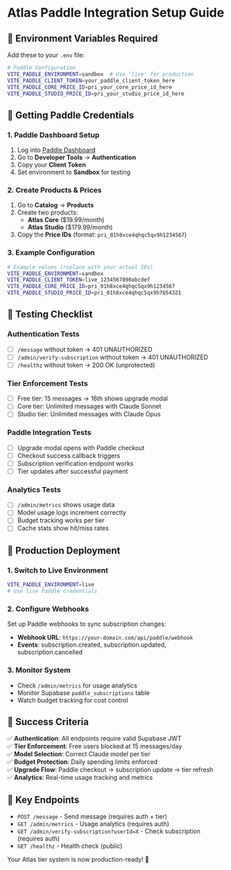 # Atlas Paddle Integration Setup Guide

## 🔧 Environment Variables Required

Add these to your `.env` file:

```bash
# Paddle Configuration
VITE_PADDLE_ENVIRONMENT=sandbox  # Use 'live' for production
VITE_PADDLE_CLIENT_TOKEN=your_paddle_client_token_here
VITE_PADDLE_CORE_PRICE_ID=pri_your_core_price_id_here
VITE_PADDLE_STUDIO_PRICE_ID=pri_your_studio_price_id_here
```

## 🏪 Getting Paddle Credentials

### 1. Paddle Dashboard Setup
1. Log into [Paddle Dashboard](https://vendors.paddle.com/)
2. Go to **Developer Tools** → **Authentication**
3. Copy your **Client Token**
4. Set environment to **Sandbox** for testing

### 2. Create Products & Prices
1. Go to **Catalog** → **Products**
2. Create two products:
   - **Atlas Core** ($19.99/month)
   - **Atlas Studio** ($179.99/month)
3. Copy the **Price IDs** (format: `pri_01h8xce4qhqc5qx9h1234567`)

### 3. Example Configuration
```bash
# Example values (replace with your actual IDs)
VITE_PADDLE_ENVIRONMENT=sandbox
VITE_PADDLE_CLIENT_TOKEN=live_1234567890abcdef
VITE_PADDLE_CORE_PRICE_ID=pri_01h8xce4qhqc5qx9h1234567
VITE_PADDLE_STUDIO_PRICE_ID=pri_01h8xce4qhqc5qx9h7654321
```

## 🧪 Testing Checklist

### Authentication Tests
- [ ] `/message` without token → 401 UNAUTHORIZED
- [ ] `/admin/verify-subscription` without token → 401 UNAUTHORIZED  
- [ ] `/healthz` without token → 200 OK (unprotected)

### Tier Enforcement Tests
- [ ] Free tier: 15 messages → 16th shows upgrade modal
- [ ] Core tier: Unlimited messages with Claude Sonnet
- [ ] Studio tier: Unlimited messages with Claude Opus

### Paddle Integration Tests
- [ ] Upgrade modal opens with Paddle checkout
- [ ] Checkout success callback triggers
- [ ] Subscription verification endpoint works
- [ ] Tier updates after successful payment

### Analytics Tests
- [ ] `/admin/metrics` shows usage data
- [ ] Model usage logs increment correctly
- [ ] Budget tracking works per tier
- [ ] Cache stats show hit/miss rates

## 🚀 Production Deployment

### 1. Switch to Live Environment
```bash
VITE_PADDLE_ENVIRONMENT=live
# Use live Paddle credentials
```

### 2. Configure Webhooks
Set up Paddle webhooks to sync subscription changes:
- **Webhook URL**: `https://your-domain.com/api/paddle/webhook`
- **Events**: subscription.created, subscription.updated, subscription.cancelled

### 3. Monitor System
- Check `/admin/metrics` for usage analytics
- Monitor Supabase `paddle_subscriptions` table
- Watch budget tracking for cost control

## 🎯 Success Criteria

✅ **Authentication**: All endpoints require valid Supabase JWT  
✅ **Tier Enforcement**: Free users blocked at 15 messages/day  
✅ **Model Selection**: Correct Claude model per tier  
✅ **Budget Protection**: Daily spending limits enforced  
✅ **Upgrade Flow**: Paddle checkout → subscription update → tier refresh  
✅ **Analytics**: Real-time usage tracking and metrics  

## 🔗 Key Endpoints

- `POST /message` - Send message (requires auth + tier)
- `GET /admin/metrics` - Usage analytics (requires auth)
- `GET /admin/verify-subscription?userId=X` - Check subscription (requires auth)
- `GET /healthz` - Health check (public)

Your Atlas tier system is now production-ready! 🚀

